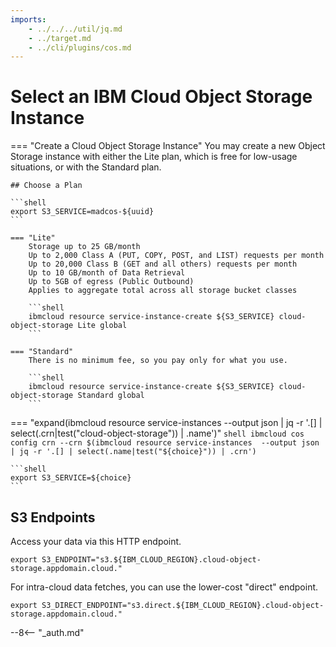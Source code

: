 ```yaml
---
imports:
    - ../../../util/jq.md
    - ../target.md
    - ../cli/plugins/cos.md
---
```


# Select an IBM Cloud Object Storage Instance

=== "Create a Cloud Object Storage Instance"
    You may create a new Object Storage instance with either the Lite plan, which is free for low-usage situations, or with the Standard plan.

    ## Choose a Plan

    ```shell
    export S3_SERVICE=madcos-${uuid}
    ```

    === "Lite"
        Storage up to 25 GB/month
        Up to 2,000 Class A (PUT, COPY, POST, and LIST) requests per month
        Up to 20,000 Class B (GET and all others) requests per month
        Up to 10 GB/month of Data Retrieval
        Up to 5GB of egress (Public Outbound)
        Applies to aggregate total across all storage bucket classes

        ```shell
        ibmcloud resource service-instance-create ${S3_SERVICE} cloud-object-storage Lite global
        ```

    === "Standard"
        There is no minimum fee, so you pay only for what you use.

        ```shell
        ibmcloud resource service-instance-create ${S3_SERVICE} cloud-object-storage Standard global
        ```


=== "expand(ibmcloud resource service-instances  --output json | jq -r '.[] | select(.crn|test(\"cloud-object-storage\")) | .name')"
    ```shell
    ibmcloud cos config crn --crn $(ibmcloud resource service-instances  --output json | jq -r '.[] | select(.name|test("${choice}")) | .crn')
    ```
    
    ```shell
    export S3_SERVICE=${choice}
    ```

## S3 Endpoints

Access your data via this HTTP endpoint.

```shell
export S3_ENDPOINT="s3.${IBM_CLOUD_REGION}.cloud-object-storage.appdomain.cloud."
```

For intra-cloud data fetches, you can use the lower-cost "direct" endpoint.

```shell
export S3_DIRECT_ENDPOINT="s3.direct.${IBM_CLOUD_REGION}.cloud-object-storage.appdomain.cloud."
```

--8<-- "_auth.md"
